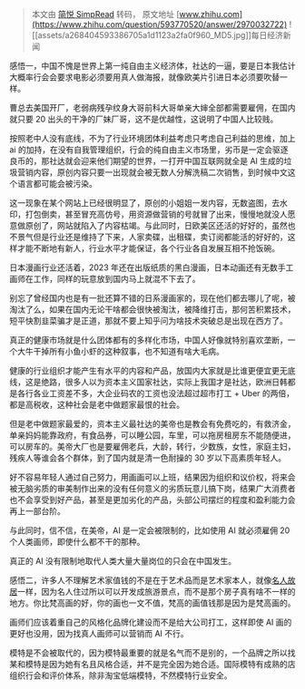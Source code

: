 > 本文由 [简悦 SimpRead](http://ksria.com/simpread/) 转码， 原文地址 [www.zhihu.com](https://www.zhihu.com/question/593770520/answer/2970032722) ![[assets/a268404593386705a1d1123a2fa0f960_MD5.jpg]]每日经济新闻​

感悟一，中国不愧是世界上第一纯自由主义经济体，社达的一逼，要是日本我估计大概率行会会要求电影必须要用真人做海报，就像欧美片引进日本必须要吹替一样。

曹总去美国开厂，老弱病残孕纹身大哥前科大哥单亲大婶全部都需要雇佣，在国内就只要 20 出头的干净的厂妹厂哥，这不是优越性，这说明了中国人比较贱。

按照老中人没有底线，不为了行业环境团体利益考虑只考虑自己利益的思维，加上 ai 的加持，在没有自我管理组织，行会的纯自由主义市场里，劣币是一定会驱逐良币的，那社达就会迎来他们期望的世界，一打开中国互联网就全是 AI 生成的垃圾营销内容，原创内容只要一出现就会被无数人分解洗稿二次销售，到时候中文这个语言都可能会被污染。

这一现象在某个网站上已经很明显了，原创的小姐姐一发内容，无数盗图，去水印，打包倒卖，甚至冒充高仿号，用资源做营销的号就冒了出来，慢慢地就没人愿意做原创了，网站就陷入了内容枯竭。与此同时，日欧美区还活的好好的，虽然也不景气但是行业还是维持了下来，人家卖碟，出租碟，卖订阅都能活的好好的，这样才能不断地有新人，行业水平才能保证，各个行业各自发展互相不抢饭碗。

日本漫画行业还活着，2023 年还在出版纸质的黑白漫画，日本动画还有无数手工画师在工作，同样的玩意放到国内马上就混不下去了。

别忘了曾经国内也是有一批还算不错的日系漫画家的，现在他们都去哪儿了呢，被淘汰了么，如果在国内无论干啥都会很快被淘汰，被降维打击，那何苦积累技术，短平快割韭菜骗才是正道，那就不要上知乎问为啥技术突破总是出现在西方了。

真正的健康市场就是什么团体都有的多样化市场，中国人好像就特别喜欢垄断，一个大牛干掉所有小鱼小虾的这种叙事，也不知道有啥大毛病。

健康的行业组织才能产生有水平的内容和产品，放国内大家就是比谁更便宜更无底线，这是绝路，很多人以为资本主义国家社达，实际上我国才是社达，欧洲日韩都是各行各业工资差不多，大企业码农的工资也没法超过超市打工 + Uber 的两倍，都是高税收，这种社会是老中做题家最恨的社会。

但是老中做题家最爱的，资本主义最社达的美帝也是教会有免费吃的，有救济金，单亲妈妈能靠政府，有食品券，可以睡公园，车里，可以拖房租房东不能随便进，可以房车的。美帝大厂也是要雇佣老兵，大龄，转行，少数族，女性，家庭主妇，残疾人等谁会各个群体，到了国内就是清一色耐操的 30 岁以下高素质年轻人。

好不容易年轻人通过自己努力，用画画可以上班，结果因为组织和议价权，将来会被无脑劣质的审美制作出来的没有任何意义的劣质玩意儿搞下岗，结果广大消费者也不会享受到好产品，甚至是更加劣化的产品，头部公司摆烂的程度和盈利能力会再上一部台阶。

与此同时，信不信，在美帝，AI 是一定会被限制的，比如使用 AI 就必须雇佣 20 个人类画师，即使什么都不干的那种。

真正的 AI 没有限制地取代人类大量大量岗位的只会在中国发生。

感悟二，许多人不理解艺术家值钱的不是在于艺术品而是艺术家本人，就像[名人故居](https://www.zhihu.com/search?q=%E5%90%8D%E4%BA%BA%E6%95%85%E5%B1%85&search_source=Entity&hybrid_search_source=Entity&hybrid_search_extra=%7B%22sourceType%22%3A%22answer%22%2C%22sourceId%22%3A2970032722%7D)一样，因为名人住过所以可以开发成旅游景点，而不是那个房子真有啥不一样的地方。你比梵高画的好，你的画也一文不值，梵高的画值钱那是因为是梵高画的。

画师们应该着重自己的风格化品牌化建设而不是给大公司打工，这样即使 AI 画的更好也没用，因为找真人画师可以营销而 AI 不行。

模特是不会被取代的，因为模特最重要的就是名气而不是别的，一个品牌之所以找某和模特是因为她有名且风格合适，并不是完全因为她合适。国际模特有成熟的店组织行会和评价体系，除非淘宝低端模特，不然模特行业安全。